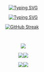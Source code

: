 <div align="center">
  
 [![Typing SVG](https://readme-typing-svg.demolab.com?font=Fira+Code&size=30&pause=1050&color=F9BC2FFF&background=291B3E00&center=true&multiline=true&width=650&height=55&lines=RIDMIKA+HASARANGA)](https://git.io/typing-svg)
  
  [![Typing SVG](https://readme-typing-svg.demolab.com?font=Fira+Code&pause=1000&color=FD7F19FF&background=291B3E00&center=true&multiline=true&width=650&height=55&lines=Undergraduate+Student+at+Robert+Gordan+University)](https://git.io/typing-svg)
  
  [![GitHub Streak](https://github-readme-streak-stats.herokuapp.com?user=RidmikaHasaranga&theme=gruvbox&hide_border=true&border_radius=10)](https://git.io/streak-stats)&nbsp;&nbsp;
<!--   ![GitHub stats](https://github-readme-stats.vercel.app/api?username=RidmikaHasaranga&show_icons=true&theme=gruvbox) -->
<br>
  
  ![](http://github-profile-summary-cards.vercel.app/api/cards/profile-details?username=RidmikaHasaranga&theme=gruvbox)
  
  ![](http://github-profile-summary-cards.vercel.app/api/cards/repos-per-language?username=RidmikaHasaranga&theme=gruvbox)![](http://github-profile-summary-cards.vercel.app/api/cards/most-commit-language?username=RidmikaHasaranga&theme=gruvbox)
  
  ![](http://github-profile-summary-cards.vercel.app/api/cards/productive-time?username=RidmikaHasaranga&theme=gruvbox&utcOffset=8)![](http://github-profile-summary-cards.vercel.app/api/cards/stats?username=RidmikaHasaranga&theme=gruvbox)
</div>

